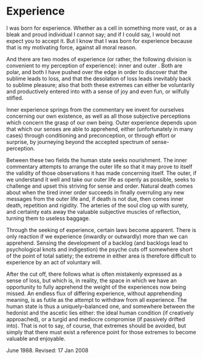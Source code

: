 # Experience

I was born for experience. Whether as a cell in something more vast, or as a bleak and proud individual I cannot say; and if I could say, I would not expect you to accept it. But I know that I was born for experience because that is my motivating force, against all moral reason.

And there are two modes of experience (or rather, the following division is convenient to my perception of experience): inner and outer . Both are polar, and both I have pushed over the edge in order to discover that the sublime leads to loss, and that the desolation of loss leads inevitably back to sublime pleasure; also that both these extremes can either be voluntarily and productively entered into with a sense of joy and even fun, or wilfully stifled.

Inner experience springs from the commentary we invent for ourselves concerning our own existence, as well as all those subjective perceptions which concern the grasp of our own being. Outer experience depends upon that which our senses are able to apprehend, either (unfortunately in many cases) through conditioning and preconception, or through effort or surprise, by journeying beyond the accepted spectrum of sense-perception.

Between these two fields the human state seeks nourishment. The inner commentary attempts to arrange the outer life so that it may prove to itself the validity of those observations it has made concerning itself. The outer, if we understand it well and take our outer life as openly as possible, seeks to challenge and upset this striving for sense and order. Natural death comes about when the tired inner order succeeds in finally overruling any new messages from the outer life and, if death is not due, then comes inner death, repetition and rigidity. The arteries of the soul clog up with surety, and certainty eats away the valuable subjective muscles of reflection, turning them to useless baggage.

Through the seeking of experience, certain laws become apparent. There is only reaction if we experience (inwardly or outwardly) more than we can apprehend. Sensing the development of a backlog (and backlogs lead to psychological knots and indigestion) the psyche cuts off somewhere short of the point of total satiety; the extreme in either area is therefore difficult to experience by an act of voluntary will.

After the cut off, there follows what is often mistakenly expressed as a sense of loss, but which is, in reality, the space in which we have an opportunity to fully apprehend the weight of the experiences now being missed. An endless flux of differing experience, without apprehending meaning, is as futile as the attempt to withdraw from all experience. The human state is thus a uniquely–balanced one, and somewhere between the hedonist and the ascetic lies either: the ideal human condition (if creatively approached), or a turgid and mediocre compromise (if passively drifted into). That is not to say, of course, that extremes should be avoided, but simply that there must exist a reference point for those extremes to become valuable and enjoyable.


June 1988. Revised: 17 Jan 2008
